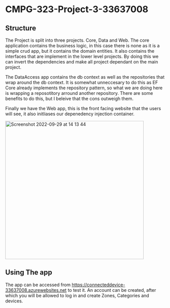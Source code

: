 # CMPG-323-Project-3-33637008
## Structure
The Project is split into three projects. Core, Data and Web. The core application contains the business logic, in this case there is none as it is a simple crud app, but it contains the domain entities. It also contains the interfaces that are implement in the lower level projects. By doing this we can invert the dependencies and make all project dependant on the main project.

The DataAccess app contains the db context as well as the repositories that wrap around the db context. It is somewhat unneccesary to do this as EF Core already implements the repository pattern, so what we are doing here is wrapping a reposotitory arround another repository. There are some benefits to do this, but I beleive that the cons outweigh them. 

Finally we have the Web app, this is the front facing website that the users will see, it also initliases our depenedency injection container.

<img width="436" alt="Screenshot 2022-09-29 at 14 13 44" src="https://user-images.githubusercontent.com/56234654/193028678-fc1b1bf0-f2d1-4eb9-b87f-0de7fff83567.png">

## Using The app
The app can be accessed from https://connecteddevice-33637008.azurewebsites.net to test it. An account can be created, after which you will be allowed to log in and create Zones, Categories and devices.
